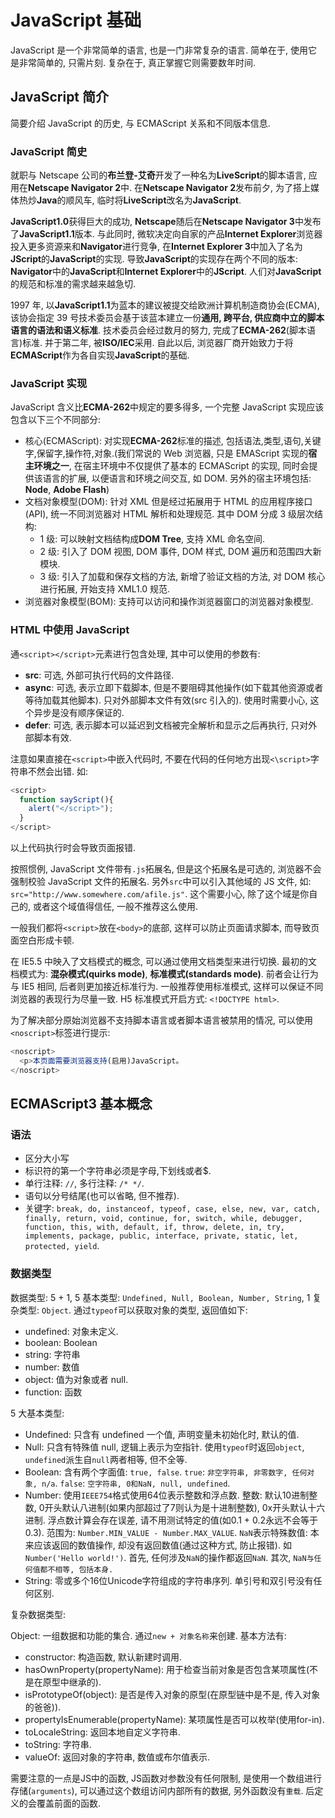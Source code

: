 # JavaScript 基础

JavaScript 是一个非常简单的语言, 也是一门非常复杂的语言. 简单在于, 使用它是非常简单的, 只需片刻. 复杂在于, 真正掌握它则需要数年时间.

## JavaScript 简介

简要介绍 JavaScript 的历史, 与 ECMAScript 关系和不同版本信息.

### JavaScript 简史

就职与 Netscape 公司的**布兰登-艾奇**开发了一种名为**LiveScript**的脚本语言, 应用在**Netscape Navigator 2**中. 在**Netscape Navigator 2**发布前夕, 为了搭上媒体热炒**Java**的顺风车, 临时将**LiveScript**改名为**JavaScript**.

**JavaScript1.0**获得巨大的成功, **Netscape**随后在**Netscape Navigator 3**中发布了**JavaScript1.1**版本. 与此同时, 微软决定向自家的产品**Internet Explorer**浏览器投入更多资源来和**Navigator**进行竞争, 在**Internet Explorer 3**中加入了名为**JScript**的**JavaScript**的实现. 导致**JavaScript**的实现存在两个不同的版本: **Navigator**中的**JavaScript**和**Internet Explorer**中的**JScript**. 人们对**JavaScript**的规范和标准的需求越来越急切.

1997 年, 以**JavaScript1.1**为蓝本的建议被提交给欧洲计算机制造商协会(ECMA), 该协会指定 39 号技术委员会基于该蓝本建立一份**通用, 跨平台, 供应商中立的脚本语言的语法和语义标准**. 技术委员会经过数月的努力, 完成了**ECMA-262**(脚本语言)标准. 并于第二年, 被**ISO/IEC**采用. 自此以后, 浏览器厂商开始致力于将**ECMAScript**作为各自实现**JavaScript**的基础.

### JavaScript 实现

JavaScript 含义比**ECMA-262**中规定的要多得多, 一个完整 JavaScript 实现应该包含以下三个不同部分:

- 核心(ECMAScript): 对实现**ECMA-262**标准的描述, 包括语法,类型,语句,关键字,保留字,操作符,对象.(我们常说的 Web 浏览器, 只是 EMAScript 实现的**宿主环境之一**, 在宿主环境中不仅提供了基本的 ECMAScript 的实现, 同时会提供该语言的扩展, 以便语言和环境之间交互, 如 DOM. 另外的宿主环境包括: **Node**, **Adobe Flash**)
- 文档对象模型(DOM): 针对 XML 但是经过拓展用于 HTML 的应用程序接口(API), 统一不同浏览器对 HTML 解析和处理规范. 其中 DOM 分成 3 级层次结构:
  - 1 级: 可以映射文档结构成**DOM Tree**, 支持 XML 命名空间.
  - 2 级: 引入了 DOM 视图, DOM 事件, DOM 样式, DOM 遍历和范围四大新模块.
  - 3 级: 引入了加载和保存文档的方法, 新增了验证文档的方法, 对 DOM 核心进行拓展, 开始支持 XML1.0 规范.
- 浏览器对象模型(BOM): 支持可以访问和操作浏览器窗口的浏览器对象模型.

### HTML 中使用 JavaScript

通`<script></script>`元素进行包含处理, 其中可以使用的参数有:

- **src**: 可选, 外部可执行代码的文件路径.
- **async**: 可选, 表示立即下载脚本, 但是不要阻碍其他操作(如下载其他资源或者等待加载其他脚本). 只对外部脚本文件有效(src 引入的). 使用时需要小心, 这个异步是没有顺序保证的.
- **defer**: 可选, 表示脚本可以延迟到文档被完全解析和显示之后再执行, 只对外部脚本有效.

注意如果直接在`<script>`中嵌入代码时, 不要在代码的任何地方出现`<\script>`字符串不然会出错. 如:

```javascript
<script>
  function sayScript(){
    alert("</script>");
  }
</script>
```

以上代码执行时会导致页面报错.

按照惯例, JavaScript 文件带有`.js`拓展名, 但是这个拓展名是可选的, 浏览器不会强制校验 JavaScript 文件的拓展名. 另外`src`中可以引入其他域的 JS 文件, 如: `src="http://www.somewhere.com/afile.js"`. 这个需要小心, 除了这个域是你自己的, 或者这个域值得信任, 一般不推荐这么使用.

一般我们都将`<script>`放在`<body>`的底部, 这样可以防止页面请求脚本, 而导致页面空白形成卡顿.

在 IE5.5 中映入了文档模式的概念, 可以通过使用文档类型来进行切换. 最初的文档模式为: **混杂模式(quirks mode)**, **标准模式(standards mode)**. 前者会让行为与 IE5 相同, 后者则更加接近标准行为. 一般推荐使用标准模式, 这样可以保证不同浏览器的表现行为尽量一致. H5 标准模式开启方式: `<!DOCTYPE html>`.

为了解决部分原始浏览器不支持脚本语言或者脚本语言被禁用的情况, 可以使用`<noscript>`标签进行提示:

```javascript
<noscript>
  <p>本页面需要浏览器支持(启用)JavaScript。
</noscript>
```

## ECMAScript3 基本概念

### 语法

- 区分大小写
- 标识符的第一个字符串必须是字母,下划线或者\$.
- 单行注释: `//`, 多行注释: `/* */`.
- 语句以分号结尾(也可以省略, 但不推荐).
- 关键字: `break, do, instanceof, typeof, case, else, new, var, catch, finally, return, void, continue, for, switch, while, debugger, function, this, with, default, if, throw, delete, in, try, implements, package, public, interface, private, static, let, protected, yield`.

### 数据类型

数据类型: 5 + 1, 5 基本类型: `Undefined, Null, Boolean, Number, String`, 1 复杂类型: `Object`. 通过`typeof`可以获取对象的类型, 返回值如下:

- undefined: 对象未定义.
- boolean: Boolean
- string: 字符串
- number: 数值
- object: 值为对象或者 null.
- function: 函数

5 大基本类型:

- Undefined: 只含有 undefined 一个值, 声明变量未初始化时, 默认的值.
- Null: 只含有特殊值 null, 逻辑上表示为空指针. 使用`typeof`时返回`object`, `undefined`派生自`null`两者相等, 但不全等.
- Boolean: 含有两个字面值: `true, false`. `true`: `非空字符串, 非零数字, 任何对象, n/a`. `false`: `空字符串, 0和NaN, null, undefined`.
- Number: 使用`IEEE754`格式使用64位表示整数和浮点数. 整数: 默认10进制整数, 0开头默认八进制(如果内部超过了7则认为是十进制整数), 0x开头默认十六进制. 浮点数计算会存在误差, 请不用测试特定的值(如0.1 + 0.2永远不会等于0.3). 范围为: `Number.MIN_VALUE - Number.MAX_VALUE`. `NaN`表示特殊数值: 本来应该返回的数值操作, 却没有返回数值(通过这种方式, 防止报错). 如`Number('Hello world!')`. 首先, 任何涉及`NaN`的操作都返回`NaN`. 其次, `NaN与任何值都不相等, 包括本身.`
- String: 零或多个16位Unicode字符组成的字符串序列. 单引号和双引号没有任何区别.

复杂数据类型:

Object: 一组数据和功能的集合. 通过`new + 对象名称`来创建. 基本方法有:

- constructor: 构造函数, 默认新建时调用.
- hasOwnProperty(propertyName): 用于检查当前对象是否包含某项属性(不是在原型中继承的).
- isPrototypeOf(object): 是否是传入对象的原型(在原型链中是不是, 传入对象的爸爸)).
- propertyIsEnumerable(propertyName): 某项属性是否可以枚举(使用for-in).
- toLocaleString: 返回本地自定义字符串.
- toString: 字符串.
- valueOf: 返回对象的字符串, 数值或布尔值表示.

需要注意的一点是JS中的函数, JS函数对参数没有任何限制, 是使用一个数组进行存储(`arguments`), 可以通过这个数组访问内部所有的数据, 另外函数没有`重载`. 后定义的会覆盖前面的函数.
